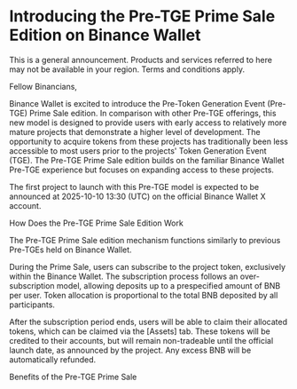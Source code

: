 # Introducing the Pre-TGE Prime Sale Edition on Binance Wallet

This is a general announcement. Products and services referred to here may not be available in your region. Terms and conditions apply.

Fellow Binancians,

Binance Wallet is excited to introduce the Pre-Token Generation Event (Pre-TGE) Prime Sale edition. In comparison with other Pre-TGE offerings, this new model is designed to provide users with early access to relatively more mature projects that demonstrate a higher level of development. The opportunity to acquire tokens from these projects has traditionally been less accessible to most users prior to the projects' Token Generation Event (TGE). The Pre-TGE Prime Sale edition builds on the familiar Binance Wallet Pre-TGE experience but focuses on expanding access to these projects.

The first project to launch with this Pre-TGE model is expected to be announced at 2025-10-10 13:30 (UTC) on the official Binance Wallet X account.

How Does the Pre-TGE Prime Sale Edition Work 

The Pre-TGE Prime Sale edition mechanism functions similarly to previous Pre-TGEs held on Binance Wallet. 

During the Prime Sale, users can subscribe to the project token, exclusively within the Binance Wallet. The subscription process follows an over-subscription model, allowing deposits up to a prespecified amount of BNB per user. Token allocation is proportional to the total BNB deposited by all participants. 

After the subscription period ends, users will be able to claim their allocated tokens, which can be claimed via the [Assets] tab. These tokens will be credited to their accounts, but will remain non-tradeable until the official launch date, as announced by the project. Any excess BNB will be automatically refunded. 

Benefits of the Pre-TGE Prime Sale 

Project Maturity: Compared with traditional TGEs and Pre-TGEs on Binance Wallet, the Pre-TGE Prime Sale features projects that are comparatively more mature.Broader Project Access: This model features projects that, due to their advanced development, have traditionally been less accessible to most users.Verified User Base: The Pre-TGE Prime Sale links projects with a real, verified, and vast user base to foster genuine engagement.Larger Sale Amounts: The Pre-TGE Prime Sale tends to have larger sale amounts, allowing more users to participate or users to purchase more tokens, increasing accessibility and engagement.Fair Distribution: Participants benefit from fair token distribution through transparent and predefined allocation mechanisms.

Pre-TGE Prime Sale Timeline:

Phase 1: BNB Deposit Subscription

Eligible users may participate by depositing up to the maximum allowed amount of BNB during the Subscription Period. Users should ensure their deposits do not exceed the maximum individual cap.

Phase 2: Token Allocation (Non-Tradable

)Upon subscription completion, users will be able to claim their allocated tokens based on the final calculation. These tokens will be credited to their accounts, but will remain non-tradeable until the official launch date, as announced by the project.

Phase 3: Trading Opens on Binance Alpha

Once the token is officially live, users will be able to freely trade their allocated tokens on Binance Alpha.

Prime Sale Keys

Some Pre-TGE Prime Sales incorporate Prime Sale Keys in their mechanics (specifically under Phase 2), but not all campaigns will use this method. When included,  Prime Sale Keys are  stored in the user’s wallet that serves as proof of a successful subscription. These keys are non-tradable and have no monetary value. After the subscription period ends, users can claim the Prime Sale Keys in their wallets as a proof of successful subscription along with any unused subscription funds.

More Details:

Frequently Asked Questions on Binance Wallet TGEs, Pre-TGEs, and Booster Campaigns

Note: There may be discrepancies between this original content in English and any translated versions. Please refer to the original English version for the most accurate information, in case any discrepancies arise.

Thank you for your support!

Binance Team

2025-10-10

Trade on-the-go with Binance’s crypto trading app (iOS/Android)

Find us on 

TelegramWhatsAppXFacebookInstagramDiscord

Binance reserves the right in its sole discretion to amend or cancel this announcement at any time and for any reasons without prior notice.

Disclaimer: Binance Wallet is an optional product. It is your responsibility to determine if this product is suitable for you. Binance is not responsible for your access or use of third-party applications (including functionality embedded within the Binance Wallet) and shall have no liability whatsoever in connection with your use of such third-party applications, including, without limitation, any transactions you dispute. Please carefully review the Binance Wallet Terms of Use and always do your own research.

Binance Alpha features emerging digital assets which are not listed on the Binance Exchange. The labelling as an Alpha Asset does not imply that such asset will be listed on the Binance Exchange. You may lose all or part of what you invested. Please note that (i) Alpha Assets are exposed to increased price volatility, and therefore higher risks (ii) you are exposed to price slippage and blockchain fees (iii) Alpha Assets cannot be withdrawn from the Binance Exchange. Binance will not be responsible for any losses that you may incur arising from an investment in Binance Alpha Assets.

In Prime Sale Pre-TGEs, upon the end of the subscription period, participants will receive “Keys” into their Binance Wallets, which are non-transferrable tokens with no monetary value, and only serve as a proof of successful subscription. The actual tokens will be airdropped to your Binance Alpha account subsequently. You are responsible to ensure you understand and accept the risks associated with participating in the Prime Sale Pre-TGEs, including but not limited to its operation, market volatility, and project-specific risks. Participation in Prime Sale Pre-TGEs does not guarantee any profit, return, or liquidity. Users should conduct their own due diligence before participating. Please carefully review the Terms of Use and Risk Warning and always do your own research.